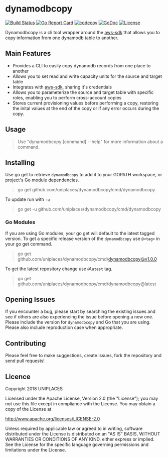 # dynamodbcopy

[![Build Status](https://travis-ci.org/uniplaces/dynamodbcopy.svg?branch=master)](https://travis-ci.org/uniplaces/dynamodbcopy)
[![Go Report Card](https://goreportcard.com/badge/github.com/uniplaces/dynamodbcopy)](https://goreportcard.com/report/github.com/uniplaces/dynamodbcopy)
[![codecov](https://codecov.io/gh/uniplaces/dynamodbcopy/branch/master/graph/badge.svg)](https://codecov.io/gh/uniplaces/dynamodbcopy)
[![GoDoc](https://godoc.org/github.com/uniplaces/dynamodbcopy?status.svg)](https://godoc.org/github.com/uniplaces/dynamodbcopy)
[![License](http://img.shields.io/:license-apache-blue.svg)](http://www.apache.org/licenses/LICENSE-2.0.html)

Dynamodbcopy is a cli tool wrapper around the [aws-sdk](https://github.com/aws/aws-sdk-go) that allows you to copy information from one dynamodb table to another.

## Main Features

- Provides a CLI to easily copy dynamodb records from one place to another
- Allows you to set read and write capacity units for the source and target table
- Integrates with [aws-sdk](https://github.com/aws/aws-sdk-go), sharing it's credentials
- Allows you to parameterize the source and target table with specific roles, enabling you to perform cross-account copies
- Stores current provisioning values before performing a copy, restoring the inital values at the end of the copy or if any error occurs during the copy.

## Usage

> Use "dynamodbcopy [command] --help" for more information about a command.

## Installing

Use go get to retrieve `dynamodbcopy` to add it to your GOPATH workspace, or project's Go module dependencies.

> go get github.com/uniplaces/dynamodbcopy/cmd/dynamodbcopy

To update run with `-u`

> go get -u github.com/uniplaces/dynamodbcopy/cmd/dynamodbcopy

### Go Modules

If you are using Go modules, your go get will default to the latest tagged version. To get a specific release version of the `dynamodbcopy` use `@<tag>` in your go get command.

> go get github.com/uniplaces/dynamodbcopy/cmd/dynamodbcopy@v1.0.0

To get the latest repository change use `@latest` tag.

> go get github.com/uniplaces/dynamodbcopy/cmd/dynamodbcopy@latest

## Opening Issues

If you encounter a bug, please start by searching the existing issues and see if others are also experiencing the issue before opening a new one. Please include the version for `dynamodbcopy` and Go that you are using. Please also include reproduction case when appropriate.

## Contributing

Please feel free to make suggestions, create issues, fork the repository and send pull requests!

## Licence

Copyright 2018 UNIPLACES

Licensed under the Apache License, Version 2.0 (the "License"); you may not use this file except in compliance with the License. You may obtain a copy of the License at

http://www.apache.org/licenses/LICENSE-2.0

Unless required by applicable law or agreed to in writing, software distributed under the License is distributed on an "AS IS" BASIS, WITHOUT WARRANTIES OR CONDITIONS OF ANY KIND, either express or implied. See the License for the specific language governing permissions and limitations under the License.
